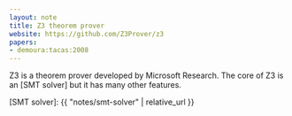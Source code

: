 ```yaml
---
layout: note
title: Z3 theorem prover
website: https://github.com/Z3Prover/z3
papers:
- demoura:tacas:2008
---
```


Z3 is a theorem prover developed by Microsoft Research.
The core of Z3 is an [SMT solver] but it has many other features.


[SMT solver]: {{ "notes/smt-solver" | relative_url }}
